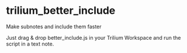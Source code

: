 # trilium_better_include
Make subnotes and include them faster

Just drag & drop better_include.js in your Trilium Workspace and run the script in a text note.
